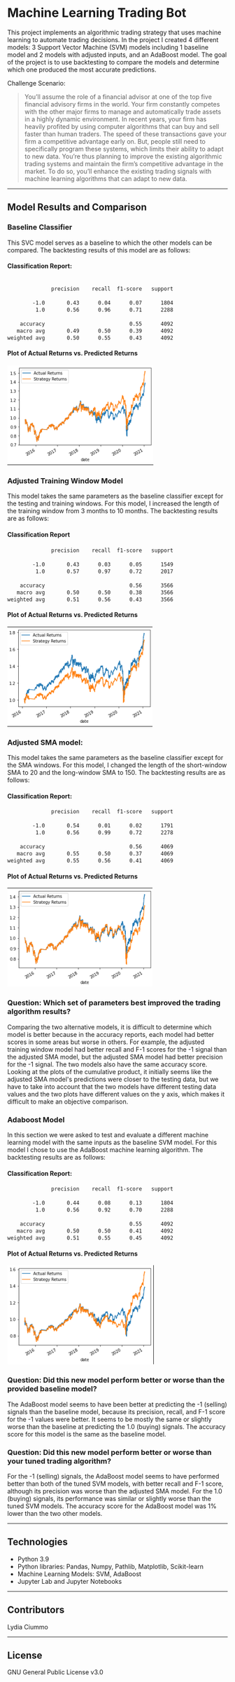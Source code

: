 # Machine Learning Trading Bot
This project implements an algorithmic trading strategy that uses machine learning to automate trading decisions. In the project I created 4 different models: 3 Support Vector Machine (SVM) models including 1 baseline model and 2 models with adjusted inputs, and an AdaBoost model. The goal of the project is to use backtesting to compare the models and determine which one produced the most accurate predictions.


Challenge Scenario:
> You’ll assume the role of a financial advisor at one of the top five financial advisory firms in the world. Your firm constantly competes with the other major firms to manage and automatically trade assets in a highly dynamic environment. In recent years, your firm has heavily profited by using computer algorithms that can buy and sell faster than human traders. 
The speed of these transactions gave your firm a competitive advantage early on. But, people still need to specifically program these systems, which limits their ability to adapt to new data. You’re thus planning to improve the existing algorithmic trading systems and maintain the firm’s competitive advantage in the market. To do so, you’ll enhance the existing trading signals with machine learning algorithms that can adapt to new data.

---

## Model Results and Comparison

### Baseline Classifier
This SVC model serves as a baseline to which the other models can be compared. The backtesting results of this model are as follows:

#### Classification Report:

```

              precision    recall  f1-score   support

        -1.0       0.43      0.04      0.07      1804
         1.0       0.56      0.96      0.71      2288

    accuracy                           0.55      4092
   macro avg       0.49      0.50      0.39      4092
weighted avg       0.50      0.55      0.43      4092
```

#### Plot of Actual Returns vs. Predicted Returns

![a plot of the actual returns vs the baseline model predictions](./images/baseline_svc.png)

### Adjusted Training Window Model
This model takes the same parameters as the baseline classifier except for the testing and training windows. For this model, I increased the length of the training window from 3 months to 10 months. The backtesting results are as follows:

#### Classification Report

```
              precision    recall  f1-score   support

        -1.0       0.43      0.03      0.05      1549
         1.0       0.57      0.97      0.72      2017

    accuracy                           0.56      3566
   macro avg       0.50      0.50      0.38      3566
weighted avg       0.51      0.56      0.43      3566
```

#### Plot of Actual Returns vs. Predicted Returns

![a plot of the actual returns vs the adjusted training window model predictions](./images/adjusted_training_window_svc.png)

### Adjusted SMA model: 
This model takes the same parameters as the baseline classifier except for the SMA windows. For this model, I changed the length of the short-window SMA to 20 and the long-window SMA to 150. The backtesting results are as follows:

#### Classification Report:

```
              precision    recall  f1-score   support

        -1.0       0.54      0.01      0.02      1791
         1.0       0.56      0.99      0.72      2278

    accuracy                           0.56      4069
   macro avg       0.55      0.50      0.37      4069
weighted avg       0.55      0.56      0.41      4069
```

#### Plot of Actual Returns vs. Predicted Returns

![a plot of the actual returns vs the adjusted SMA window model](./images/adjusted_sma_svc.png)

### Question: Which set of parameters best improved the trading algorithm results?

Comparing the two alternative models, it is difficult to determine which model is better because in the accuracy reports, each model had better scores in some areas but worse in others. For example, the adjusted training window model had better recall and F-1 scores for the -1 signal than the adjusted SMA model, but the adjusted SMA model had better precision for the -1 signal. The two models also have the same accuracy score. Looking at the plots of the cumulative product, it initially seems like the adjusted SMA model's predictions were closer to the testing data, but we have to take into account that the two models have different testing data values and the two plots have different values on the y axis, which makes it difficult to make an objective comparison.

### Adaboost Model
In this section we were asked to test and evaluate a different machine learning model with the same inputs as the baseline SVM model. For this model I chose to use the AdaBoost machine learning algorithm. The backtesting results are as follows:

#### Classification Report:

```
              precision    recall  f1-score   support

        -1.0       0.44      0.08      0.13      1804
         1.0       0.56      0.92      0.70      2288

    accuracy                           0.55      4092
   macro avg       0.50      0.50      0.41      4092
weighted avg       0.51      0.55      0.45      4092

```

#### Plot of Actual Returns vs. Predicted Returns

![a plot of the actual returns vs the adaboost model predictions](./images/adaboost.png)

### Question: Did this new model perform better or worse than the provided baseline model?
The AdaBoost model seems to have been better at predicting the -1 (selling) signals than the baseline model, because its precision, recall, and F-1 score for the -1 values were better. It seems to be mostly the same or slightly worse than the baseline at predicting the 1.0 (buying) signals. The accuracy score for this model is the same as the baseline model.

### Question: Did this new model perform better or worse than your tuned trading algorithm?
For the -1 (selling) signals, the AdaBoost model seems to have performed better than both of the tuned SVM models, with better recall and F-1 score, although its precision was worse than the adjusted SMA model. For the 1.0 (buying) signals, its performance was similar or slightly worse than the tuned SVM models. The accuracy score for the AdaBoost model was 1% lower than the two other models.

---

## Technologies
* Python 3.9
* Python libraries: Pandas, Numpy, Pathlib, Matplotlib, Scikit-learn
* Machine Learning Models: SVM, AdaBoost
* Jupyter Lab and Jupyter Notebooks

---

## Contributors

Lydia Ciummo

---

## License

GNU General Public License v3.0